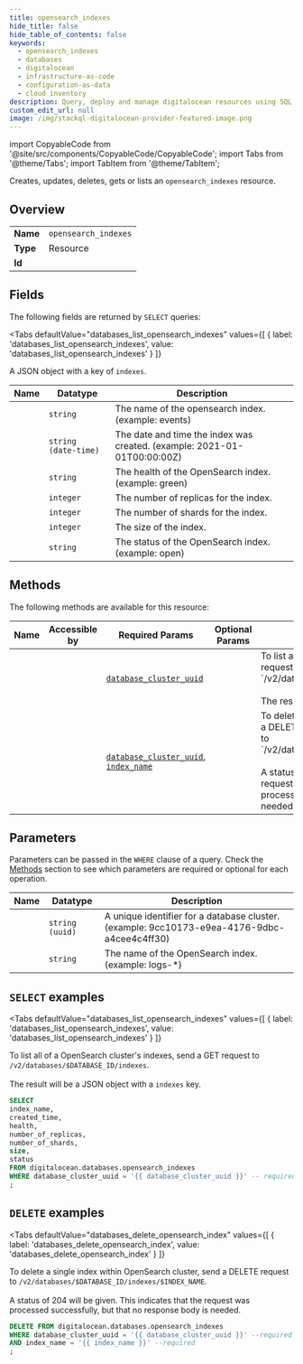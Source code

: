 ```yaml
--- 
title: opensearch_indexes
hide_title: false
hide_table_of_contents: false
keywords:
  - opensearch_indexes
  - databases
  - digitalocean
  - infrastructure-as-code
  - configuration-as-data
  - cloud inventory
description: Query, deploy and manage digitalocean resources using SQL
custom_edit_url: null
image: /img/stackql-digitalocean-provider-featured-image.png
---
```


import CopyableCode from '@site/src/components/CopyableCode/CopyableCode';
import Tabs from '@theme/Tabs';
import TabItem from '@theme/TabItem';

Creates, updates, deletes, gets or lists an <code>opensearch_indexes</code> resource.

## Overview
<table><tbody>
<tr><td><b>Name</b></td><td><code>opensearch_indexes</code></td></tr>
<tr><td><b>Type</b></td><td>Resource</td></tr>
<tr><td><b>Id</b></td><td><CopyableCode code="digitalocean.databases.opensearch_indexes" /></td></tr>
</tbody></table>

## Fields

The following fields are returned by `SELECT` queries:

<Tabs
    defaultValue="databases_list_opensearch_indexes"
    values={[
        { label: 'databases_list_opensearch_indexes', value: 'databases_list_opensearch_indexes' }
    ]}
>
<TabItem value="databases_list_opensearch_indexes">

A JSON object with a key of `indexes`.

<table>
<thead>
    <tr>
    <th>Name</th>
    <th>Datatype</th>
    <th>Description</th>
    </tr>
</thead>
<tbody>
<tr>
    <td><CopyableCode code="index_name" /></td>
    <td><code>string</code></td>
    <td>The name of the opensearch index. (example: events)</td>
</tr>
<tr>
    <td><CopyableCode code="created_time" /></td>
    <td><code>string (date-time)</code></td>
    <td>The date and time the index was created. (example: 2021-01-01T00:00:00Z)</td>
</tr>
<tr>
    <td><CopyableCode code="health" /></td>
    <td><code>string</code></td>
    <td>The health of the OpenSearch index. (example: green)</td>
</tr>
<tr>
    <td><CopyableCode code="number_of_replicas" /></td>
    <td><code>integer</code></td>
    <td>The number of replicas for the index.</td>
</tr>
<tr>
    <td><CopyableCode code="number_of_shards" /></td>
    <td><code>integer</code></td>
    <td>The number of shards for the index.</td>
</tr>
<tr>
    <td><CopyableCode code="size" /></td>
    <td><code>integer</code></td>
    <td>The size of the index.</td>
</tr>
<tr>
    <td><CopyableCode code="status" /></td>
    <td><code>string</code></td>
    <td>The status of the OpenSearch index. (example: open)</td>
</tr>
</tbody>
</table>
</TabItem>
</Tabs>

## Methods

The following methods are available for this resource:

<table>
<thead>
    <tr>
    <th>Name</th>
    <th>Accessible by</th>
    <th>Required Params</th>
    <th>Optional Params</th>
    <th>Description</th>
    </tr>
</thead>
<tbody>
<tr>
    <td><a href="#databases_list_opensearch_indexes"><CopyableCode code="databases_list_opensearch_indexes" /></a></td>
    <td><CopyableCode code="select" /></td>
    <td><a href="#parameter-database_cluster_uuid"><code>database_cluster_uuid</code></a></td>
    <td></td>
    <td>To list all of a OpenSearch cluster's indexes, send a GET request to<br />`/v2/databases/$DATABASE_ID/indexes`.<br /><br />The result will be a JSON object with a `indexes` key.<br /></td>
</tr>
<tr>
    <td><a href="#databases_delete_opensearch_index"><CopyableCode code="databases_delete_opensearch_index" /></a></td>
    <td><CopyableCode code="delete" /></td>
    <td><a href="#parameter-database_cluster_uuid"><code>database_cluster_uuid</code></a>, <a href="#parameter-index_name"><code>index_name</code></a></td>
    <td></td>
    <td>To delete a single index within OpenSearch cluster, send a DELETE request<br />to `/v2/databases/$DATABASE_ID/indexes/$INDEX_NAME`.<br /><br />A status of 204 will be given. This indicates that the request was<br />processed successfully, but that no response body is needed.<br /></td>
</tr>
</tbody>
</table>

## Parameters

Parameters can be passed in the `WHERE` clause of a query. Check the [Methods](#methods) section to see which parameters are required or optional for each operation.

<table>
<thead>
    <tr>
    <th>Name</th>
    <th>Datatype</th>
    <th>Description</th>
    </tr>
</thead>
<tbody>
<tr id="parameter-database_cluster_uuid">
    <td><CopyableCode code="database_cluster_uuid" /></td>
    <td><code>string (uuid)</code></td>
    <td>A unique identifier for a database cluster. (example: 9cc10173-e9ea-4176-9dbc-a4cee4c4ff30)</td>
</tr>
<tr id="parameter-index_name">
    <td><CopyableCode code="index_name" /></td>
    <td><code>string</code></td>
    <td>The name of the OpenSearch index. (example: logs-*)</td>
</tr>
</tbody>
</table>

## `SELECT` examples

<Tabs
    defaultValue="databases_list_opensearch_indexes"
    values={[
        { label: 'databases_list_opensearch_indexes', value: 'databases_list_opensearch_indexes' }
    ]}
>
<TabItem value="databases_list_opensearch_indexes">

To list all of a OpenSearch cluster's indexes, send a GET request to<br />`/v2/databases/$DATABASE_ID/indexes`.<br /><br />The result will be a JSON object with a `indexes` key.<br />

```sql
SELECT
index_name,
created_time,
health,
number_of_replicas,
number_of_shards,
size,
status
FROM digitalocean.databases.opensearch_indexes
WHERE database_cluster_uuid = '{{ database_cluster_uuid }}' -- required
;
```
</TabItem>
</Tabs>


## `DELETE` examples

<Tabs
    defaultValue="databases_delete_opensearch_index"
    values={[
        { label: 'databases_delete_opensearch_index', value: 'databases_delete_opensearch_index' }
    ]}
>
<TabItem value="databases_delete_opensearch_index">

To delete a single index within OpenSearch cluster, send a DELETE request<br />to `/v2/databases/$DATABASE_ID/indexes/$INDEX_NAME`.<br /><br />A status of 204 will be given. This indicates that the request was<br />processed successfully, but that no response body is needed.<br />

```sql
DELETE FROM digitalocean.databases.opensearch_indexes
WHERE database_cluster_uuid = '{{ database_cluster_uuid }}' --required
AND index_name = '{{ index_name }}' --required
;
```
</TabItem>
</Tabs>
